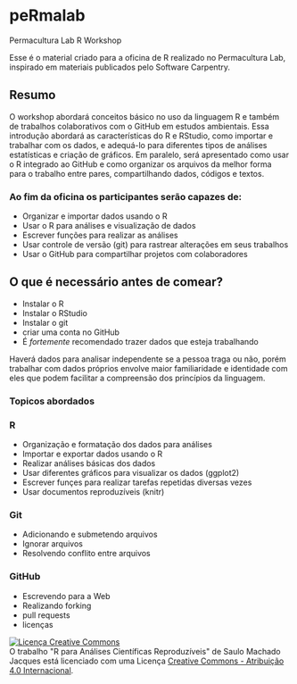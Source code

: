 # peRmalab
Permacultura Lab R Workshop

Esse é o material criado para a oficina de R realizado no Permacultura Lab, inspirado em materiais publicados pelo Software Carpentry.

## Resumo

O workshop abordará conceitos básico no uso da linguagem R e também de trabalhos colaborativos com o GitHub em estudos ambientais.
Essa introdução abordará as características do R e RStudio, como importar e trabalhar com os dados, e adequá-lo para diferentes tipos de análises estatísticas e criação de gráficos.
Em paralelo, será apresentado como usar o R integrado ao GitHub e como organizar os arquivos da melhor forma para o trabalho entre pares, compartilhando dados, códigos e textos.

### Ao fim da oficina os participantes serão capazes de:
* Organizar e importar dados usando o R
* Usar o R para análises e visualização de dados
* Escrever funções para realizar as análises
* Usar controle de versão (git) para rastrear alterações em seus trabalhos
* Usar o GitHub para compartilhar projetos com colaboradores


## O que é necessário antes de comear?

* Instalar o R
* Instalar o RStudio
* Instalar o git
* criar uma conta no GitHub
* É _fortemente_ recomendado trazer dados que esteja trabalhando

Haverá dados para analisar independente se a pessoa traga ou não, porém trabalhar com dados próprios envolve maior familiaridade e identidade com eles que podem facilitar a compreensão dos princípios da linguagem.

### Topicos abordados
### R
* Organização e formatação dos dados para análises
* Importar e exportar dados usando o R
* Realizar análises básicas dos dados
* Usar diferentes gráficos para visualizar os dados (ggplot2)
* Escrever funçes para realizar tarefas repetidas diversas vezes
* Usar documentos reproduzíveis (knitr)

### Git
* Adicionando e submetendo arquivos
* Ignorar arquivos
* Resolvendo conflito entre arquivos

### GitHub

* Escrevendo para a Web
* Realizando forking
* pull requests
* licenças


<a rel="license" href="http://creativecommons.org/licenses/by/4.0/"><img alt="Licença Creative Commons" style="border-width:0" src="https://i.creativecommons.org/l/by/4.0/88x31.png" /></a><br />O trabalho <span xmlns:dct="http://purl.org/dc/terms/" property="dct:title">"R para Análises Científicas Reproduzíveis"</span> de <span xmlns:cc="http://creativecommons.org/ns#" property="cc:attributionName">Saulo Machado Jacques</span> está licenciado com uma Licença <a rel="license" href="http://creativecommons.org/licenses/by/4.0/">Creative Commons - Atribuição  4.0 Internacional</a>.

